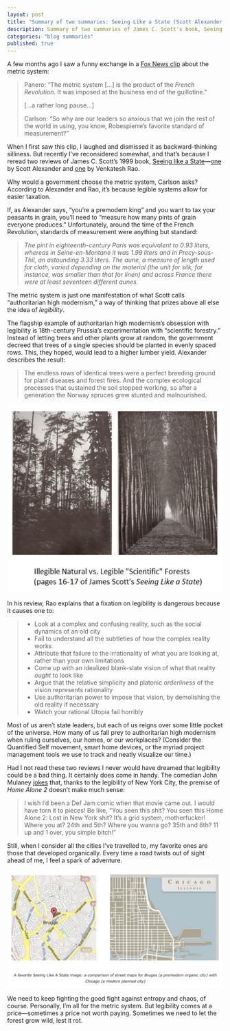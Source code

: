 ```yaml
---
layout: post
title: "Summary of two summaries: Seeing Like a State (Scott Alexander and Venkatesh Rao)"
description: Summary of two summaries of James C. Scott's book, Seeing Like a State.
categories: "blog summaries"
published: true
---
```


A few months ago I saw a funny exchange in a [Fox News clip](https://twitter.com/brianklaas/status/1137059735868493826) about the metric system:

> Panero: “The metric system […] is the product of the *French Revolution*. It was imposed at the business end of the guillotine.”
>
> [...a rather long pause...]
>
> Carlson: “So why are our leaders so anxious that we join the rest of the world in using, you know, Robespierre’s favorite standard of measurement?”

When I first saw this clip, I laughed and dismissed it as backward-thinking silliness. But recently I’ve reconsidered somewhat, and that’s because I reread two reviews of James C. Scott’s 1999 book, [Seeing like a State](https://www.amazon.com/Seeing-like-State-Certain-Condition/dp/0300078153/ref=as_li_ss_tl?ie=UTF8&qid=1489636888&sr=8-1&keywords=seeing+like+a+state&linkCode=ll1&tag=slatestarcode-20&linkId=198e8051cd9d4c8c0cf118b6fd16f751)—[one](https://slatestarcodex.com/2017/03/16/book-review-seeing-like-a-state/) by Scott Alexander and [one](https://www.ribbonfarm.com/2010/07/26/a-big-little-idea-called-legibility/) by Venkatesh Rao.

Why would a government choose the metric system, Carlson asks? According to Alexander and Rao, it’s because legible systems allow for easier taxation. 

If, as Alexander says, “you’re a premodern king” and you want to tax your peasants in grain, you’ll need to “measure how many pints of grain everyone produces.” Unfortunately, around the time of the French Revolution, standards of measurement were anything but standard:

> *The pint in eighteenth-century Paris was equivalent to 0.93 liters, whereas in Seine-en-Montane it was 1.99 liters and in Precy-sous-Thil, an astounding 3.33 liters. The aune, a measure of length used for cloth, varied depending on the material (the unit for silk, for instance, was smaller than that for linen) and across France there were at least seventeen different aunes.*

The metric system is just one manifestation of what Scott calls “authoritarian high modernism,” a way of thinking that prizes above all else the idea of *legibility*.

The flagship example of authoritarian high modernism’s obsession with legibility is 18th-century Prussia’s experimentation with “scientific forestry.” Instead of letting trees and other plants grow at random, the government decreed that trees of a single species should be planted in evenly spaced rows. This, they hoped, would lead to a higher lumber yield. Alexander describes the result:

> The endless rows of identical trees were a perfect breeding ground for plant diseases and forest fires. And the complex ecological processes that sustained the soil stopped working, so after a generation the Norway spruces grew stunted and malnourished.

![Natural vs Legible Forests](/assets/img/seeing_like_a_state/forests.png)

In his review, Rao explains that a fixation on legibility is dangerous because it causes one to:

> - Look at a complex and confusing reality, such as the social dynamics of an old city
> - Fail to understand all the subtleties of how the complex reality works
> - Attribute that failure to the irrationality of what you are looking at, rather than your own limitations
> - Come up with an idealized blank-slate vision of what that reality *ought* to look like
> - Argue that the relative simplicity and platonic *orderliness* of the vision represents rationality
> - Use authoritarian power to impose that vision, by demolishing the old reality if necessary
> - Watch your rational Utopia fail horribly

Most of us aren’t state leaders, but each of us reigns over some little pocket of the universe. How many of us fall prey to authoritarian high modernism when ruling ourselves, our homes, or our workplaces? (Consider the Quantified Self movement, smart home devices, or the myriad project management tools we use to track and neatly visualize our time.)

Had I not read these two reviews I never would have dreamed that legibility could be a bad thing. It certainly does come in handy. The comedian John Mulaney [jokes](https://www.netflix.com/ca/title/70298251) that, thanks to the legibility of New York City, the premise of *Home Alone 2* doesn’t make much sense:

> I wish I’d been a Def Jam comic when that movie came out. I would have torn it to pieces! Be like, “You seen this shit? You seen this Home Alone 2: Lost in New York shit? It’s a grid system, motherfucker! Where you at? 24th and 5th? Where you wanna go? 35th and 6th? 11 up and 1 over, you simple bitch!”

Still, when I consider all the cities I’ve travelled to, my favorite ones are those that developed organically. Every time a road twists out of sight ahead of me, I feel a spark of adventure.

![Street maps of Chicago and Bruges](/assets/img/seeing_like_a_state/street_maps.png)

We need to keep fighting the good fight against entropy and chaos, of course. Personally, I’m all for the metric system. But legibility comes at a price—sometimes a price not worth paying. Sometimes we need to let the forest grow wild, lest it rot.